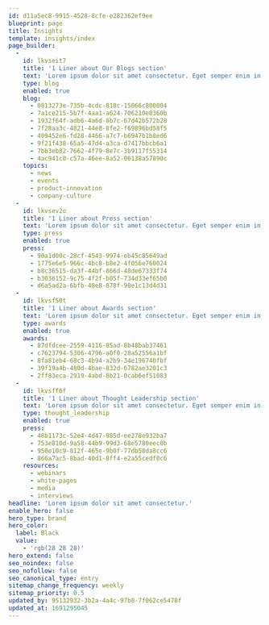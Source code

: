 ```yaml
---
id: d11a5ec8-9915-4528-8cfe-e282362ef9ee
blueprint: page
title: Insights
template: insights/index
page_builder:
  -
    id: lkvseit7
    title: '1 Liner about Our Blogs section'
    text: 'Lorem ipsum dolor sit amet consectetur. Eget semper enim in.'
    type: blog
    enabled: true
    blog:
      - 0813273e-735b-4cdc-818c-15066c800004
      - 7a1ce215-5b7f-4aa1-a624-706210e0360b
      - 1932f64f-adb6-4a6d-8b7c-67d42b572b28
      - 7f28aa3c-4821-44e8-8fe2-f69896bd58f5
      - 409452e6-fd28-4466-a7c7-b6947b1b8ed6
      - 9f21f438-65a5-47d4-a3ca-d7417bbcb6a1
      - 7bb3eb82-7662-4f79-8e7c-3b9117f55314
      - 4ac941c0-c57a-46ee-8a52-06138a57890c
    topics:
      - news
      - events
      - product-innovation
      - company-culture
  -
    id: lkvsev2o
    title: '1 Liner about Press section'
    text: 'Lorem ipsum dolor sit amet consectetur. Eget semper enim in.'
    type: press
    enabled: true
    press:
      - 90a1d00c-28cf-4543-9974-eb45c85649ad
      - 1775e6e5-966c-4bc8-b8e2-4f056e760024
      - b8c36515-da3f-44bf-866d-48de67333f74
      - b3036152-9c75-4f2f-b05f-734d33ef65b0
      - d6a5ad2a-6bfb-48e8-878f-90e1c13d4d31
  -
    id: lkvsf50t
    title: '1 Liner about Awards section'
    text: 'Lorem ipsum dolor sit amet consectetur. Eget semper enim in.'
    type: awards
    enabled: true
    awards:
      - 87dfdcee-2559-4116-85ad-8b48bab37461
      - c7623794-5306-4796-a0f0-28a52556a1bf
      - 8fa81eb4-68c3-4b94-a2b9-34e196740fbf
      - 39f19a4b-480d-4bae-832d-6782ae3201c3
      - 2ff83eca-2919-4abd-8b21-0cab6ef51083
  -
    id: lkvsff6f
    title: '1 Liner about Thought Leadership section'
    text: 'Lorem ipsum dolor sit amet consectetur. Eget semper enim in.'
    type: thought_leadership
    enabled: true
    press:
      - 48b1173c-52e4-4d47-985d-ee278e932ba7
      - 753e810d-9a58-44b9-99d3-68e5780eec0b
      - 950e10c9-812f-465e-9b0f-77db58da8cc6
      - 866a7ac5-8bad-40d1-8ff4-e2a55cedf0c6
    resources:
      - webinars
      - white-pages
      - media
      - interviews
headline: 'Lorem ipsum dolor sit amet consectetur.'
enable_hero: false
hero_type: brand
hero_color:
  label: Black
  value:
    - 'rgb(28 28 28)'
hero_extend: false
seo_noindex: false
seo_nofollow: false
seo_canonical_type: entry
sitemap_change_frequency: weekly
sitemap_priority: 0.5
updated_by: 95132932-3b2a-4a4c-97b8-7f062ce5478f
updated_at: 1691295045
---
```

